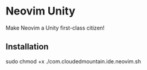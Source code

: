 # Neovim Unity

Make Neovim a Unity first-class citizen!

## Installation

sudo chmod +x ./com.cloudedmountain.ide.neovim.sh
